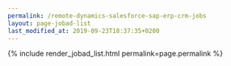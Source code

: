 ```yaml
---
permalink: /remote-dynamics-salesforce-sap-erp-crm-jobs
layout: page-jobad-list
last_modified_at: 2019-09-23T18:37:35+0200
---
```

{% include render_jobad_list.html permalink=page.permalink %}
